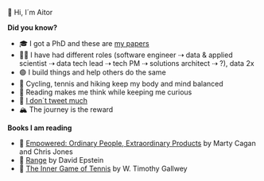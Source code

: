 👋 Hi, I´m Aitor

<!--
**murggu/murggu** is a ✨ _special_ ✨ repository because its `README.md` (this file) appears on your GitHub profile.

Here are some ideas to get you started:

- 🔭 I’m currently working on ...
- 🌱 I’m currently learning ...
- 👯 I’m looking to collaborate on ...
- 🤔 I’m looking for help with ...
- 💬 Ask me about ...
- 📫 How to reach me: ...
- 😄 Pronouns: ...
- ⚡ Fun fact: ...
-->

**Did you know?**
- 🎓 I got a PhD and these are [my papers](https://dblp.org/pid/131/3507.html)
- 🧑‍💻 I have had different roles (software engineer ⇢ data & applied scientist ⇢ data tech lead ⇢ tech PM ⇢ solutions architect ⇢ ?), data 2x
- 🟢 I build things and help others do the same
- 🚴 Cycling, tennis and hiking keep my body and mind balanced
- 📖 Reading makes me think while keeping me curious
- 🔵 [I don´t tweet much](https://twitter.com/murggu)
- 🏔️ The journey is the reward

**Books I am reading**

- 📗 [Empowered: Ordinary People, Extraordinary Products](https://www.goodreads.com/book/show/53481975-empowered?from_search=true&from_srp=true&qid=GPncVuYFBx&rank=12) by Marty Cagan and Chris Jones
- 📗 [Range](https://www.goodreads.com/book/show/41795733-range?from_search=true&from_srp=true&qid=mXrx3de3D4&rank=1) by David Epstein
- 📗 [The Inner Game of Tennis](https://www.goodreads.com/book/show/905.The_Inner_Game_of_Tennis?from_search=true&from_srp=true&qid=TGNWoPFiY4&rank=1) by W. Timothy Gallwey
